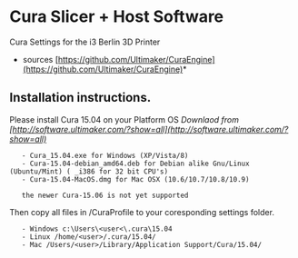 Cura Slicer + Host Software 
==========

Cura Settings for the i3 Berlin 3D Printer 

* sources [https://github.com/Ultimaker/CuraEngine](https://github.com/Ultimaker/CuraEngine)*


Installation instructions.
-----------



Please install Cura 15.04 on your Platform OS 
       *Downlaod from [http://software.ultimaker.com/?show=all](http://software.ultimaker.com/?show=all)*
       
       - Cura_15.04.exe for Windows (XP/Vista/8)
       - Cura-15.04-debian_amd64.deb for Debian alike Gnu/Linux (Ubuntu/Mint) ( _i386 for 32 bit CPU's)
       - Cura-15.04-MacOS.dmg for Mac OSX (10.6/10.7/10.8/10.9)
       
       the newer Cura-15.06 is not yet supported
       
Then copy all files in /CuraProfile to your coresponding settings folder.
      
       - Windows c:\Users\<user<\.cura\15.04
       - Linux /home/<user>/.cura/15.04/
       - Mac /Users/<user>/Library/Application Support/Cura/15.04/ 	  
